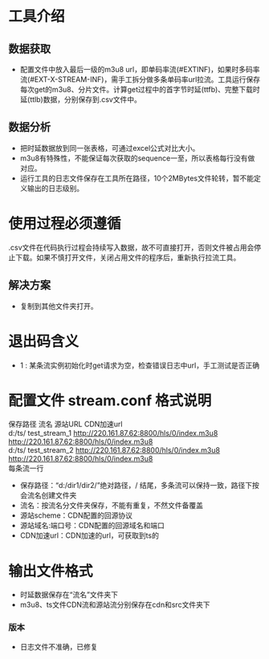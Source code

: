 # 工具介绍
## 数据获取
 - 配置文件中放入最后一级的m3u8 url，即单码率流(#EXTINF)，如果时多码率流(#EXT-X-STREAM-INF)，需手工拆分做多条单码率url拉流。工具运行保存每次get的m3u8、分片文件。计算get过程中的首字节时延(ttfb)、完整下载时延(ttlb)数据，分别保存到.csv文件中。
## 数据分析
 - 把时延数据放到同一张表格，可通过excel公式对比大小。
 - m3u8有特殊性，不能保证每次获取的sequence一至，所以表格每行没有做对应。
 - 运行工具的日志文件保存在工具所在路径，10个2MBytes文件轮转，暂不能定义输出的日志级别。
# 使用过程必须遵循
 .csv文件在代码执行过程会持续写入数据，故不可直接打开，否则文件被占用会停止下载。如果不慎打开文件，关闭占用文件的程序后，重新执行拉流工具。
## 解决方案
 - 复制到其他文件夹打开。
# 退出码含义
 - 1 : 某条流实例初始化时get请求为空，检查错误日志中url，手工测试是否正确

# 配置文件 stream.conf 格式说明
保存路径   流名  源站URL  CDN加速url  
d:/ts/  test_stream_1  http://220.161.87.62:8800/hls/0/index.m3u8  http://220.161.87.62:8800/hls/0/index.m3u8  
d:/ts/  test_stream_2  http://220.161.87.62:8800/hls/0/index.m3u8  http://220.161.87.62:8800/hls/0/index.m3u8  
每条流一行
 - 保存路径：“d:/dir1/dir2/”绝对路径，/ 结尾，多条流可以保持一致，路径下按会流名创建文件夹
 - 流名：按流名分文件夹保存，不能有重复，不然文件备覆盖
 - 源站scheme：CDN配置的回源协议
 - 源站域名:端口号：CDN配置的回源域名和端口
 - CDN加速url：CDN加速的url，可获取到ts的
# 输出文件格式
 - 时延数据保存在“流名”文件夹下
 - m3u8、ts文件CDN流和源站流分别保存在cdn和src文件夹下
### 版本
 - 日志文件不准确，已修复